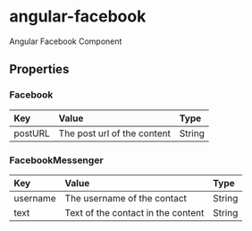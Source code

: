 # angular-facebook

Angular Facebook Component

## Properties

### Facebook

|Key|Value|Type|
|:--|:----|:---|
|postURL|The post url of the content|String|

### FacebookMessenger

|Key|Value|Type|
|:--|:----|:---|
|username|The username of the contact|String|
|text|Text of the contact in the content|String|